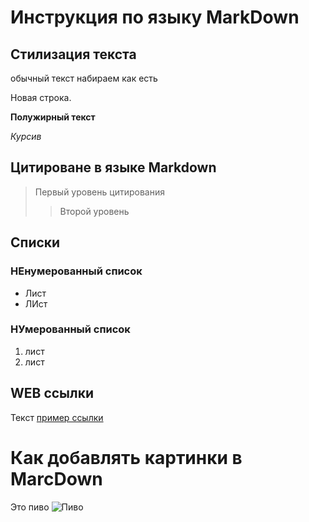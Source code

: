 # Инструкция по языку MarkDown

## Стилизация текста 
обычный текст набираем как есть

Новая строка.

**Полужирный текст**

*Курсив*

## Цитироване в языке Markdown
> Первый уровень цитирования 
>> Второй уровень

## Списки 
### НЕнумерованный список
* Лист
* ЛИст

### НУмерованный список
1. лист
2. лист

## WEB ссылки
Текст [пример ссылки](http.example.com "Всплывающая подсказка")

# Как добавлять картинки в MarcDown
Это пиво
![Пиво](пиво.jpg)